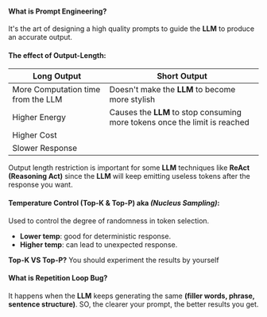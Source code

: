 #### What is Prompt Engineering?

It's the art of designing a high quality prompts to guide the **LLM** to produce an accurate output.

#### The effect of Output-Length:

| **Long Output**                    | **Short Output**                                                           |
| ---------------------------------- | -------------------------------------------------------------------------- |
| More Computation time from the LLM | Doesn't make the **LLM** to become more stylish                            |
| Higher Energy                      | Causes the **LLM** to stop consuming more tokens once the limit is reached |
| Higher Cost                        |                                                                            |
| Slower Response                    |                                                                            |

Output length restriction is important for some **LLM** techniques like **ReAct (Reasoning Act)** since the **LLM** will keep emitting useless tokens after the response you want.

#### Temperature Control (Top-K & Top-P) aka _(Nucleus Sampling)_:

Used to control the degree of randomness in token selection.

- **Lower temp**: good for deterministic response.
- **Higher temp**: can lead to unexpected response.

**Top-K VS Top-P?** You should experiment the results by yourself

#### What is **Repetition Loop Bug**?

It happens when the **LLM** keeps generating the same **(filler words, phrase, sentence structure)**. SO, the clearer your prompt, the better results you get.
